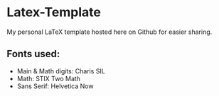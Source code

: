 # Latex-Template
My personal LaTeX template hosted here on Github for easier sharing.

## Fonts used: 
* Main & Math digits: Charis SIL
* Math: STIX Two Math
* Sans Serif: Helvetica Now
